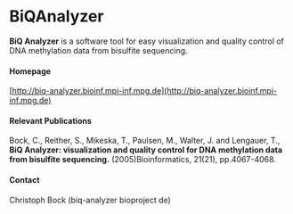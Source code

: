 # BiQAnalyzer
__BiQ Analyzer__ is a software tool for easy visualization and quality control of DNA methylation data 
from bisulfite sequencing.


#### Homepage

[http://biq-analyzer.bioinf.mpi-inf.mpg.de](http://biq-analyzer.bioinf.mpi-inf.mpg.de)


#### Relevant Publications

Bock, C., Reither, S., Mikeska, T., Paulsen, M., Walter, J. and Lengauer, T., 
__BiQ Analyzer: visualization and quality control for DNA methylation data from bisulfite sequencing.__
(2005)Bioinformatics, 21(21), pp.4067-4068.


#### Contact

Christoph Bock (biq-analyzer <at> bioproject <dot> de)

